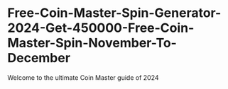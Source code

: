 # Free-Coin-Master-Spin-Generator-2024-Get-450000-Free-Coin-Master-Spin-November-To-December
Welcome to the ultimate Coin Master guide of 2024
